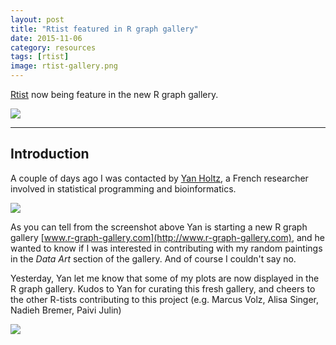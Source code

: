 ```yaml
---
layout: post
title: "Rtist featured in R graph gallery"
date: 2015-11-06
category: resources
tags: [rtist]
image: rtist-gallery.png
---
```


[Rtist](http://gastonsanchez.com/Rtist) now being feature in the new R graph gallery.

<!--more-->

<a href="http://www.r-graph-gallery.com/portfolio/data-art/" target="_blank"><img src="{{ site.url }}/images/blog/r-graph-gallery-logo.png"></a>

<hr/>

## Introduction

A couple of days ago I was contacted by [Yan Holtz](https://holtzyan.wordpress.com), a French researcher involved in statistical programming and bioinformatics. 

<img src="{{ site.url }}/images/blog/yan-holtz-email.png">

As you can tell from the screenshot above Yan is starting a new R graph gallery [www.r-graph-gallery.com](http://www.r-graph-gallery.com), and he wanted to know if I was interested in contributing with my random paintings in the _Data Art_ section of the gallery. And of course I couldn't say no.

Yesterday, Yan let me know that some of my plots are now displayed in the R graph gallery. Kudos to Yan for curating this fresh gallery, and cheers to the other R-tists contributing to this project (e.g. Marcus Volz, Alisa Singer, Nadieh Bremer, Paivi Julin)

<img src="{{ site.url }}/images/blog/rtist-gallery.png">

